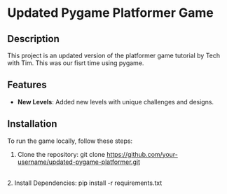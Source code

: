 # Updated Pygame Platformer Game

## Description

This project is an updated version of the platformer game tutorial by Tech with Tim.
This was our fisrt time using pygame.

## Features
- **New Levels**: Added new levels with unique challenges and designs.

## Installation

To run the game locally, follow these steps:

1. Clone the repository: git clone https://github.com/your-username/updated-pygame-platformer.git
  <br/>
2. Install Dependencies:
  pip install -r requirements.txt
